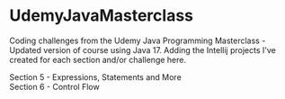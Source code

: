 # UdemyJavaMasterclass
Coding challenges from the Udemy Java Programming Masterclass - Updated version of course using Java 17.
Adding the Intellij projects I've created for each section and/or challenge here.

Section 5 - Expressions, Statements and More  
Section 6 - Control Flow  

